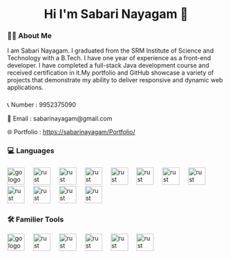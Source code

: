 
###

<h1 align="center">Hi I'm Sabari Nayagam 👋</h1>

###

<h3 align="left">👩‍💻  About Me</h3>
<p>I am Sabari Nayagam. I graduated from the SRM Institute of Science and Technology with a B.Tech. I have one year of experience as a front-end developer. I have completed a full-stack Java development course and received certification in it.My portfolio and GitHub showcase a variety of projects that demonstrate my ability to deliver responsive and dynamic web applications.</p>

###

<p align="left"> 📞 Number    : 9952375090</p>
<p align="left"> 📧 Email     : sabarinayagam@gmail.com</p>
<p align="left"> 🌐 Portfolio : <a href="https://sabarinayagam.github.io/Portfolio/" target="_blank" rel="noopener noreferrer">https://sabarinayagam/Portfolio/</a>

</p>

###

<h3 align="left">💻 Languages</h3>

###

<div align="left">
  <img src="https://img.shields.io/badge/-HTML5-E34F26?logo=html5&logoColor=white&style=for-the-badge" height="40" alt="go logo"  />
  <img width="12" />
  <img src="https://img.shields.io/badge/-CSS3-1572B6?logo=css3&logoColor=white&style=for-the-badge" height="40" alt="rust logo"  />
  <img width="12" />
  <img src="https://img.shields.io/badge/-Bootstrap-563D7C?logo=bootstrap&logoColor=white&style=for-the-badge" height="40" alt="rust logo"  />
  <img width="12" />
  <img src="https://img.shields.io/badge/-Material--UI-0081CB?logo=material-ui&logoColor=white&style=for-the-badge" height="40" alt="rust logo"  />
  <img width="12" />
  <img src="https://img.shields.io/badge/-JavaScript-F7DF1E?logo=javascript&logoColor=black&style=for-the-badge" height="40" alt="rust logo"  />
  <img width="12" />
  <img src="https://img.shields.io/badge/-React-61DAFB?logo=react&logoColor=white&style=for-the-badge" height="40" alt="rust logo"  />
  <img width="12" />
  <img src="https://img.shields.io/badge/-Redux-764ABC?logo=redux&logoColor=white&style=for-the-badge" height="40" alt="rust logo"  />
  <img width="12" />
  <img src="https://img.shields.io/badge/-React_Router_Dom-CA4245?logo=react-router&logoColor=white&style=for-the-badge" height="40" alt="rust logo"  />
  <img width="12" />
  <img src="https://img.shields.io/badge/-Node.js-339933?logo=node.js&logoColor=white&style=for-the-badge" height="40" alt="rust logo"  />
  <img width="12" />
  <img src="https://img.shields.io/badge/-Express.js-000000?logo=express&logoColor=white&style=for-the-badge" height="40" alt="rust logo"  />
  <img width="12" />
  <img src="https://img.shields.io/badge/-Java-007396?logo=java&logoColor=white&style=for-the-badge" height="40" alt="rust logo"  />
  <img width="12" />
  <img src="https://img.shields.io/badge/-MySQL-4479A1?logo=mysql&logoColor=white&style=for-the-badge" height="40" alt="rust logo"  />
  <img width="12" />
</div>

<h3 align="left">🛠 Familier Tools</h3>

<div align="left">
  <img src="https://img.shields.io/badge/-VS_Code-007ACC?logo=visual-studio-code&logoColor=white&style=for-the-badge" height="40" alt="go logo"  />
  <img width="12" />
  <img src="https://img.shields.io/badge/-Eclipse_IDE-2C2255?logo=eclipse&logoColor=white&style=for-the-badge" height="40" alt="rust logo"  />
  <img width="12" />
  <img src="https://img.shields.io/badge/-MySQL_Workbench-4479A1?logo=mysql&logoColor=white&style=for-the-badge" height="40" alt="rust logo"  />
  <img width="12" />
  <img src="https://img.shields.io/badge/-GitHub-181717?logo=github&logoColor=white&style=for-the-badge" height="40" alt="rust logo"  />
  <img width="12" />
  <img src="https://img.shields.io/badge/-Figma-F24E1E?logo=figma&logoColor=white&style=for-the-badge" height="40" alt="rust logo"  />
  <img width="12" />
  <img src="https://img.shields.io/badge/-Postman-FF6C37?logo=postman&logoColor=white&style=for-the-badge" height="40" alt="rust logo"  />
  <img width="12" />
</div>

###
